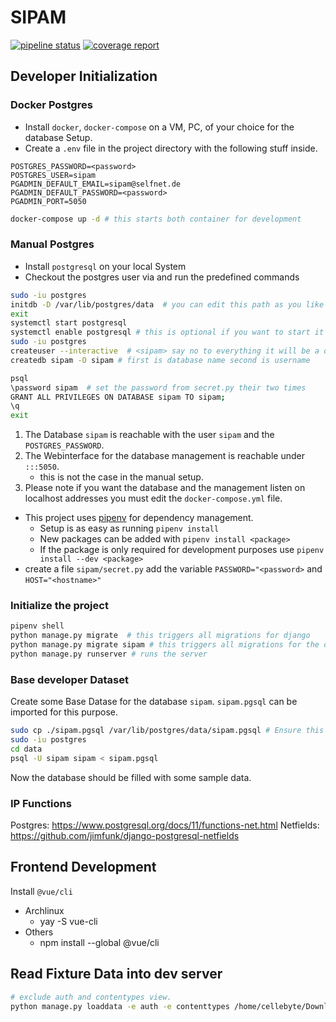 # SIPAM

[![pipeline status](https://git.selfnet.de/marcelf/sipam/badges/master/pipeline.svg)](https://git.selfnet.de/marcelf/sipam/commits/master)
[![coverage report](https://git.selfnet.de/marcelf/sipam/badges/master/coverage.svg)](https://git.selfnet.de/marcelf/sipam/commits/master)

## Developer Initialization

### Docker Postgres

* Install `docker`, `docker-compose` on a VM, PC, of your choice for the database Setup.
* Create a `.env` file in the project directory with the following stuff inside.

```.env
POSTGRES_PASSWORD=<password>
POSTGRES_USER=sipam
PGADMIN_DEFAULT_EMAIL=sipam@selfnet.de
PGADMIN_DEFAULT_PASSWORD=<password>
PGADMIN_PORT=5050
```

```sh
docker-compose up -d # this starts both container for development
```

### Manual Postgres

* Install `postgresql` on your local System
* Checkout the postgres user via and run the predefined commands

```bash
sudo -iu postgres
initdb -D /var/lib/postgres/data  # you can edit this path as you like (only arch)
exit
systemctl start postgresql
systemctl enable postgresql # this is optional if you want to start it on boot.
sudo -iu postgres
createuser --interactive  # <sipam> say no to everything it will be a dump database user.
createdb sipam -O sipam # first is database name second is username

psql
\password sipam  # set the password from secret.py their two times
GRANT ALL PRIVILEGES ON DATABASE sipam TO sipam;
\q
exit
```

1. The Database `sipam` is reachable with the user `sipam` and the `POSTGRES_PASSWORD`.
1. The Webinterface for the database management is reachable under `:::5050`.
    * this is not the case in the manual setup.
1. Please note if you want the database and the management listen on localhost addresses you must
edit the `docker-compose.yml` file.

* This project uses [pipenv](https://github.com/pypa/pipenv) for dependency management.
  * Setup is as easy as running `pipenv install`
  * New packages can be added with `pipenv install <package>`
  * If the package is only required for development purposes use `pipenv install --dev <package>`
* create a file `sipam/secret.py` add the variable `PASSWORD="<password>` and `HOST="<hostname>"`

### Initialize the project

```bash
pipenv shell
python manage.py migrate  # this triggers all migrations for django
python manage.py migrate sipam # this triggers all migrations for the database of sipam.
python manage.py runserver # runs the server
```

### Base developer Dataset

Create some Base Datase for the database `sipam`. `sipam.pgsql` can be imported for this purpose.


```bash
sudo cp ./sipam.pgsql /var/lib/postgres/data/sipam.pgsql # Ensure this is the right directory on your system
sudo -iu postgres
cd data
psql -U sipam sipam < sipam.pgsql
```

Now the database should be filled with some sample data.

### IP Functions

Postgres: https://www.postgresql.org/docs/11/functions-net.html
Netfields: https://github.com/jimfunk/django-postgresql-netfields


## Frontend Development

Install `@vue/cli`
* Archlinux
  * yay -S vue-cli
* Others
  * npm install --global @vue/cli

## Read Fixture Data into dev server


```bash
# exclude auth and contentypes view.
python manage.py loaddata -e auth -e contenttypes /home/cellebyte/Downloads/nipap_import.json

```
